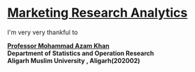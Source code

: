 # [Marketing Research Analytics](https://github.com/MohammadWasiq0786/Marketing-Research-Analytics)

I'm very very thankful to

[**Professor Mohammad Azam Khan**](https://www.amu.ac.in/faculty/statistics-and-operations-research/mohammad-azam-khan)
<br> **Department of Statistics and Operation Research**
<br> **Aligarh Muslim University , Aligarh(202002)**

